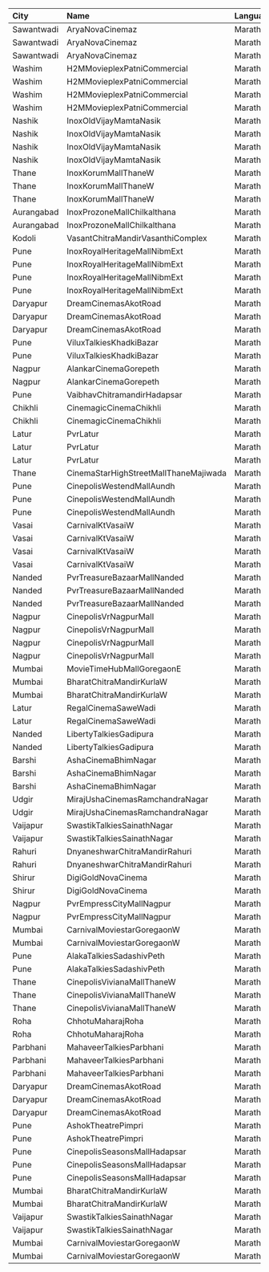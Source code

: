 | City       | Name                                  | Language |  Time | Type            | Price | Capacity | Booked |
| :--------- | :------------------------------------ | :------- | ----: | :-------------- | ----: | -------: | -----: |
| Sawantwadi | AryaNovaCinemaz                       | Marathi  | 09:30 | Vip             |  170₹ |      100 |      0 |
| Sawantwadi | AryaNovaCinemaz                       | Marathi  | 09:30 | Gold            |  150₹ |      100 |      0 |
| Sawantwadi | AryaNovaCinemaz                       | Marathi  | 09:30 | Silver          |  150₹ |      100 |      0 |
| Washim     | H2MMovieplexPatniCommercial           | Marathi  | 09:45 | Gl              |  100₹ |       96 |      0 |
| Washim     | H2MMovieplexPatniCommercial           | Marathi  | 09:45 | Pl              |  100₹ |       60 |      0 |
| Washim     | H2MMovieplexPatniCommercial           | Marathi  | 09:45 | Sf              |  100₹ |      500 |    479 |
| Washim     | H2MMovieplexPatniCommercial           | Marathi  | 09:45 | Sl              |   70₹ |       52 |      0 |
| Nashik     | InoxOldVijayMamtaNasik                | Marathi  | 11:00 | Executive       |   90₹ |       30 |      0 |
| Nashik     | InoxOldVijayMamtaNasik                | Marathi  | 11:00 | Gold            |  150₹ |       13 |      0 |
| Nashik     | InoxOldVijayMamtaNasik                | Marathi  | 11:00 | Platinum        |  112₹ |        7 |      0 |
| Nashik     | InoxOldVijayMamtaNasik                | Marathi  | 11:00 | Silver          |  112₹ |      118 |      0 |
| Thane      | InoxKorumMallThaneW                   | Marathi  | 11:05 | Club            |  112₹ |       59 |      0 |
| Thane      | InoxKorumMallThaneW                   | Marathi  | 11:05 | Executive       |  112₹ |       26 |      0 |
| Thane      | InoxKorumMallThaneW                   | Marathi  | 11:05 | Royal           |  150₹ |        8 |      0 |
| Aurangabad | InoxProzoneMallChilkalthana           | Marathi  | 11:15 | Regular         |  112₹ |       95 |      0 |
| Aurangabad | InoxProzoneMallChilkalthana           | Marathi  | 11:15 | SkyBox          |  300₹ |        5 |      0 |
| Kodoli     | VasantChitraMandirVasanthiComplex     | Marathi  | 12:00 | Class           |   70₹ |      260 |    200 |
| Pune       | InoxRoyalHeritageMallNibmExt          | Marathi  | 12:05 | Club            |   90₹ |       43 |      0 |
| Pune       | InoxRoyalHeritageMallNibmExt          | Marathi  | 12:05 | Executive       |   90₹ |       12 |      0 |
| Pune       | InoxRoyalHeritageMallNibmExt          | Marathi  | 12:05 | RoyaleRecliners |  160₹ |        8 |      0 |
| Pune       | InoxRoyalHeritageMallNibmExt          | Marathi  | 12:05 | Royale          |   90₹ |       12 |      0 |
| Daryapur   | DreamCinemasAkotRoad                  | Marathi  | 12:15 | Vip             |  160₹ |       62 |     32 |
| Daryapur   | DreamCinemasAkotRoad                  | Marathi  | 12:15 | Gold            |  130₹ |       92 |     45 |
| Daryapur   | DreamCinemasAkotRoad                  | Marathi  | 12:15 | Silver          |   90₹ |       72 |     36 |
| Pune       | ViluxTalkiesKhadkiBazar               | Marathi  | 12:30 | Gold            |  100₹ |      100 |      0 |
| Pune       | ViluxTalkiesKhadkiBazar               | Marathi  | 12:30 | Silver          |  100₹ |      100 |      0 |
| Nagpur     | AlankarCinemaGorepeth                 | Marathi  | 12:30 | Balcony         |  100₹ |      100 |      0 |
| Nagpur     | AlankarCinemaGorepeth                 | Marathi  | 12:30 | FirstBalcony    |   70₹ |      100 |      0 |
| Pune       | VaibhavChitramandirHadapsar           | Marathi  | 12:30 | Gold            |  100₹ |      100 |      0 |
| Chikhli    | CinemagicCinemaChikhli                | Marathi  | 12:30 | Gold            |  100₹ |      190 |    105 |
| Chikhli    | CinemagicCinemaChikhli                | Marathi  | 12:30 | Silver          |   70₹ |       27 |     14 |
| Latur      | PvrLatur                              | Marathi  | 13:25 | Prime           |  100₹ |       49 |     31 |
| Latur      | PvrLatur                              | Marathi  | 13:25 | Classic         |  100₹ |       21 |      0 |
| Latur      | PvrLatur                              | Marathi  | 13:25 | ClassicPlus     |  100₹ |       91 |      2 |
| Thane      | CinemaStarHighStreetMallThaneMajiwada | Marathi  | 13:30 | Normal          |  130₹ |      110 |      0 |
| Pune       | CinepolisWestendMallAundh             | Marathi  | 13:30 | Normal          |  150₹ |       10 |      0 |
| Pune       | CinepolisWestendMallAundh             | Marathi  | 13:30 | Executive       |  150₹ |       36 |      0 |
| Pune       | CinepolisWestendMallAundh             | Marathi  | 13:30 | Premium         |  150₹ |       18 |      1 |
| Vasai      | CarnivalKtVasaiW                      | Marathi  | 13:50 | Silver          |   80₹ |       54 |     26 |
| Vasai      | CarnivalKtVasaiW                      | Marathi  | 13:50 | Gold            |   80₹ |       96 |     48 |
| Vasai      | CarnivalKtVasaiW                      | Marathi  | 13:50 | Platinum        |   80₹ |      118 |     58 |
| Vasai      | CarnivalKtVasaiW                      | Marathi  | 13:50 | Royal           |   80₹ |       26 |     13 |
| Nanded     | PvrTreasureBazaarMallNanded           | Marathi  | 13:50 | PrimePlus       |  140₹ |       41 |      0 |
| Nanded     | PvrTreasureBazaarMallNanded           | Marathi  | 13:50 | Prime           |  100₹ |       50 |      0 |
| Nanded     | PvrTreasureBazaarMallNanded           | Marathi  | 13:50 | Classic         |   80₹ |       35 |      1 |
| Nagpur     | CinepolisVrNagpurMall                 | Marathi  | 14:25 | Vip             |  200₹ |        4 |      0 |
| Nagpur     | CinepolisVrNagpurMall                 | Marathi  | 14:25 | Premium         |  110₹ |       20 |      0 |
| Nagpur     | CinepolisVrNagpurMall                 | Marathi  | 14:25 | Executive       |  110₹ |       25 |      0 |
| Nagpur     | CinepolisVrNagpurMall                 | Marathi  | 14:25 | Normal          |  110₹ |        9 |      0 |
| Mumbai     | MovieTimeHubMallGoregaonE             | Marathi  | 14:30 | Mhraja          |  110₹ |       22 |      3 |
| Mumbai     | BharatChitraMandirKurlaW              | Marathi  | 15:00 | Sofa            |  150₹ |      100 |      0 |
| Mumbai     | BharatChitraMandirKurlaW              | Marathi  | 15:00 | Premium         |  100₹ |      100 |      0 |
| Latur      | RegalCinemaSaweWadi                   | Marathi  | 15:00 | Balcony         |   90₹ |      150 |      0 |
| Latur      | RegalCinemaSaweWadi                   | Marathi  | 15:00 | FirstClass      |   70₹ |      322 |      0 |
| Nanded     | LibertyTalkiesGadipura                | Marathi  | 15:00 | Gold            |   60₹ |      207 |    103 |
| Nanded     | LibertyTalkiesGadipura                | Marathi  | 15:00 | Silver          |   60₹ |      116 |     58 |
| Barshi     | AshaCinemaBhimNagar                   | Marathi  | 15:15 | UpperClass      |   60₹ |      100 |      0 |
| Barshi     | AshaCinemaBhimNagar                   | Marathi  | 15:15 | FirstClass      |   40₹ |      100 |      0 |
| Barshi     | AshaCinemaBhimNagar                   | Marathi  | 15:15 | SecondClass     |   40₹ |      100 |      0 |
| Udgir      | MirajUshaCinemasRamchandraNagar       | Marathi  | 15:15 | Gold            |  100₹ |       74 |      0 |
| Udgir      | MirajUshaCinemasRamchandraNagar       | Marathi  | 15:15 | Silver          |  100₹ |       31 |      0 |
| Vaijapur   | SwastikTalkiesSainathNagar            | Marathi  | 15:15 | FamilyClass     |   90₹ |       20 |      0 |
| Vaijapur   | SwastikTalkiesSainathNagar            | Marathi  | 15:15 | GoldClass       |   70₹ |      240 |      0 |
| Rahuri     | DnyaneshwarChitraMandirRahuri         | Marathi  | 15:30 | Balcony         |   80₹ |      100 |      0 |
| Rahuri     | DnyaneshwarChitraMandirRahuri         | Marathi  | 15:30 | DressCircule    |   50₹ |      100 |      0 |
| Shirur     | DigiGoldNovaCinema                    | Marathi  | 15:30 | Gold            |  150₹ |      100 |      0 |
| Shirur     | DigiGoldNovaCinema                    | Marathi  | 15:30 | Silver          |  130₹ |      100 |      0 |
| Nagpur     | PvrEmpressCityMallNagpur              | Marathi  | 16:00 | Classic         |  120₹ |       28 |      0 |
| Nagpur     | PvrEmpressCityMallNagpur              | Marathi  | 16:00 | Prime           |  140₹ |       83 |      0 |
| Mumbai     | CarnivalMoviestarGoregaonW            | Marathi  | 16:45 | GoldOffline     |  110₹ |       23 |      0 |
| Mumbai     | CarnivalMoviestarGoregaonW            | Marathi  | 16:45 | SilverOffline   |  110₹ |       13 |      0 |
| Pune       | AlakaTalkiesSadashivPeth              | Marathi  | 17:30 | Balcony         |  100₹ |      100 |      0 |
| Pune       | AlakaTalkiesSadashivPeth              | Marathi  | 17:30 | Stall           |   90₹ |      100 |      0 |
| Thane      | CinepolisVivianaMallThaneW            | Marathi  | 17:35 | Normal          |  170₹ |       25 |     13 |
| Thane      | CinepolisVivianaMallThaneW            | Marathi  | 17:35 | Executive       |  170₹ |       97 |     49 |
| Thane      | CinepolisVivianaMallThaneW            | Marathi  | 17:35 | Premium         |  170₹ |       43 |     25 |
| Roha       | ChhotuMaharajRoha                     | Marathi  | 18:00 | Cl              |  200₹ |       74 |      0 |
| Roha       | ChhotuMaharajRoha                     | Marathi  | 18:00 | Pr              |  150₹ |       26 |      0 |
| Parbhani   | MahaveerTalkiesParbhani               | Marathi  | 18:05 | Balcony         |   70₹ |      149 |      0 |
| Parbhani   | MahaveerTalkiesParbhani               | Marathi  | 18:05 | DressCircle     |   50₹ |      208 |      0 |
| Parbhani   | MahaveerTalkiesParbhani               | Marathi  | 18:05 | UpperStall      |   50₹ |      272 |      0 |
| Daryapur   | DreamCinemasAkotRoad                  | Marathi  | 18:15 | Vip             |  160₹ |       62 |     32 |
| Daryapur   | DreamCinemasAkotRoad                  | Marathi  | 18:15 | Gold            |  130₹ |       92 |     45 |
| Daryapur   | DreamCinemasAkotRoad                  | Marathi  | 18:15 | Silver          |   90₹ |       72 |     36 |
| Pune       | AshokTheatrePimpri                    | Marathi  | 18:30 | Balcony         |  100₹ |      100 |      0 |
| Pune       | AshokTheatrePimpri                    | Marathi  | 18:30 | Reserved        |   80₹ |      100 |      0 |
| Pune       | CinepolisSeasonsMallHadapsar          | Marathi  | 19:10 | Normal          |  112₹ |       14 |      0 |
| Pune       | CinepolisSeasonsMallHadapsar          | Marathi  | 19:10 | Executive       |  112₹ |       49 |      0 |
| Pune       | CinepolisSeasonsMallHadapsar          | Marathi  | 19:10 | Premium         |  112₹ |       17 |      0 |
| Mumbai     | BharatChitraMandirKurlaW              | Marathi  | 19:30 | Sofa            |  150₹ |      100 |      0 |
| Mumbai     | BharatChitraMandirKurlaW              | Marathi  | 19:30 | Premium         |  100₹ |      100 |      0 |
| Vaijapur   | SwastikTalkiesSainathNagar            | Marathi  | 21:15 | FamilyClass     |   90₹ |       20 |      0 |
| Vaijapur   | SwastikTalkiesSainathNagar            | Marathi  | 21:15 | GoldClass       |   70₹ |      240 |      0 |
| Mumbai     | CarnivalMoviestarGoregaonW            | Marathi  | 21:45 | GoldOffline     |  110₹ |       23 |      0 |
| Mumbai     | CarnivalMoviestarGoregaonW            | Marathi  | 21:45 | SilverOffline   |  110₹ |       13 |      0 |